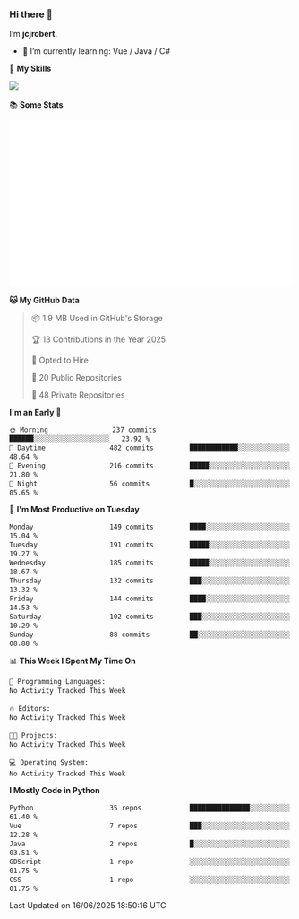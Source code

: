 ### Hi there 👋

I’m **jcjrobert**.

- 🌱 I’m currently learning: Vue / Java / C#

🌟 **My Skills**

![](https://img.shields.io/badge/-Python-3e74a2?style=flat-square&logo=Python&logoColor=fff)

📚 **Some Stats**

![](https://github.com/jcjrobert/github-stats/blob/master/generated/overview.svg)

<!--START_SECTION:waka-->
**🐱 My GitHub Data** 

> 📦 1.9 MB Used in GitHub's Storage 
 > 
> 🏆 13 Contributions in the Year 2025
 > 
> 💼 Opted to Hire
 > 
> 📜 20 Public Repositories 
 > 
> 🔑 48 Private Repositories 
 > 
**I'm an Early 🐤** 

```text
🌞 Morning                237 commits         ██████░░░░░░░░░░░░░░░░░░░   23.92 % 
🌆 Daytime                482 commits         ████████████░░░░░░░░░░░░░   48.64 % 
🌃 Evening                216 commits         █████░░░░░░░░░░░░░░░░░░░░   21.80 % 
🌙 Night                  56 commits          █░░░░░░░░░░░░░░░░░░░░░░░░   05.65 % 
```
📅 **I'm Most Productive on Tuesday** 

```text
Monday                   149 commits         ████░░░░░░░░░░░░░░░░░░░░░   15.04 % 
Tuesday                  191 commits         █████░░░░░░░░░░░░░░░░░░░░   19.27 % 
Wednesday                185 commits         █████░░░░░░░░░░░░░░░░░░░░   18.67 % 
Thursday                 132 commits         ███░░░░░░░░░░░░░░░░░░░░░░   13.32 % 
Friday                   144 commits         ████░░░░░░░░░░░░░░░░░░░░░   14.53 % 
Saturday                 102 commits         ███░░░░░░░░░░░░░░░░░░░░░░   10.29 % 
Sunday                   88 commits          ██░░░░░░░░░░░░░░░░░░░░░░░   08.88 % 
```


📊 **This Week I Spent My Time On** 

```text
💬 Programming Languages: 
No Activity Tracked This Week

🔥 Editors: 
No Activity Tracked This Week

🐱‍💻 Projects: 
No Activity Tracked This Week

💻 Operating System: 
No Activity Tracked This Week
```

**I Mostly Code in Python** 

```text
Python                   35 repos            ███████████████░░░░░░░░░░   61.40 % 
Vue                      7 repos             ███░░░░░░░░░░░░░░░░░░░░░░   12.28 % 
Java                     2 repos             █░░░░░░░░░░░░░░░░░░░░░░░░   03.51 % 
GDScript                 1 repo              ░░░░░░░░░░░░░░░░░░░░░░░░░   01.75 % 
CSS                      1 repo              ░░░░░░░░░░░░░░░░░░░░░░░░░   01.75 % 
```




 Last Updated on 16/06/2025 18:50:16 UTC
<!--END_SECTION:waka-->
